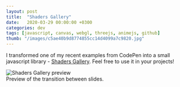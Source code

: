 ```yaml
---
layout: post
title:  "Shaders Gallery"
date:   2020-03-29 00:00:00 +0300
categories: dev
tags: [javascript, canvas, webgl, threejs, animejs, github]
thumb: "/images/c5ae40b9d8774855cc14d4099a7c9820.jpg"
---
```


I transformed one of my recent examples from CodePen into a small javascript library - <a href='https://github.com/sfi0zy/shaders-gallery'>Shaders Gallery</a>. Feel free to use it in your projects!

<div class='mui-media-view'>
    <img class='mui-image' src='https://habrastorage.org/webt/4g/_y/3h/4g_y3hknx-ryhpmbydzpl4q2pls.gif' alt='Shaders Gallery preview'>
    <div class='description'>Preview of the transition between slides.</div>
</div>


